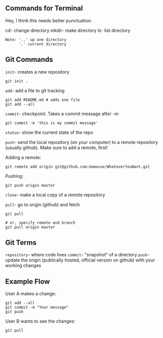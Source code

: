 ## Commands for Terminal

Hey, I think this needs better punctuation.

cd-         change directory
mkdir-      make directory
ls-         list directory 

    Note: '..' up one directory
          '.' current directory

## Git Commands

`init`- creates a new repository

```
git init .
```

`add`- add a file to git tracking

```
git add README.md # adds one file
git add --all
```

`commit`- checkpoint. Takes a commit message after *-m*

```
git commit -m 'this is my commit message'
```

`status`- show the current state of the repo

`push`- send the local repository (on your computer) to a remote repository (usually github). Make sure to add a remote, first!

Adding a remote: 
```
git remote add origin git@github.com:damouse/WhateverYouWant.git
```

Pushing:
```
git push origin master
```

`clone`- make a local copy of a remote repository

`pull`- go to origin (github) and fetch 

```
git pull

# or, specify remote and branch
git pull origin master
```

## Git Terms

`repository`- where code lives 
`commit`- "snapshot" of a directory
`push`- update the origin (publically hosted, official version on github) with your working changes

## Example Flow

User A makes a change: 

```
git add --all
git commit -m "Your message"
git push
```

User B wants to see the changes: 

```
git pull
```

